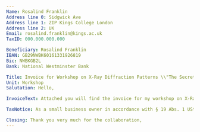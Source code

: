 ```yaml
---
Name: Rosalind Franklin
Address line 0: Sidgwick Ave
Address line 1: ZIP Kings College London
Address line 2: UK
Email: rosalind.franklin@kings.ac.uk
TaxID: 000.000.000.000

Beneficiary: Rosalind Franklin
IBAN: GB29NWBK60161331926819
Bic: NWBKGB2L
Bank: National Westminster Bank

Title: Invoice for Workshop on X-Ray Diffraction Patterns \\"The Secret of Life"
Unit: Workshop 
Salutation: Hello,

InvoiceText: Attached you will find the invoice for my workshop on X-Ray diffraction patterns which took place on October \textsuperscript{th} 1952.

TaxNotice: As a small business owner in accordance with § 19 Abs. 1 UStG, VAT is not charged.

Closing: Thank you very much for the collaboration,
---
```







